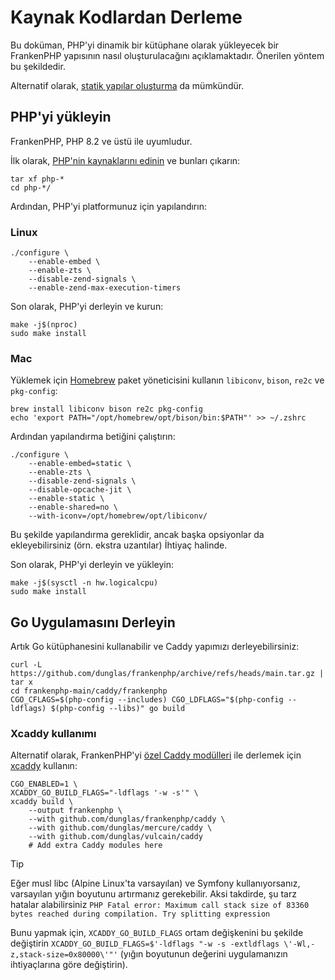 # Kaynak Kodlardan Derleme

Bu doküman, PHP'yi dinamik bir kütüphane olarak yükleyecek bir FrankenPHP yapısının nasıl oluşturulacağını açıklamaktadır.
Önerilen yöntem bu şekildedir.

Alternatif olarak, [statik yapılar oluşturma](static.md) da mümkündür.

## PHP'yi yükleyin

FrankenPHP, PHP 8.2 ve üstü ile uyumludur.

İlk olarak, [PHP'nin kaynaklarını edinin](https://www.php.net/downloads.php) ve bunları çıkarın:

```console
tar xf php-*
cd php-*/
```

Ardından, PHP'yi platformunuz için yapılandırın:

### Linux

```console
./configure \
    --enable-embed \
    --enable-zts \
    --disable-zend-signals \
    --enable-zend-max-execution-timers
```

Son olarak, PHP'yi derleyin ve kurun:

```console
make -j$(nproc)
sudo make install
```

### Mac

Yüklemek için [Homebrew](https://brew.sh/) paket yöneticisini kullanın
`libiconv`, `bison`, `re2c` ve `pkg-config`:

```console
brew install libiconv bison re2c pkg-config
echo 'export PATH="/opt/homebrew/opt/bison/bin:$PATH"' >> ~/.zshrc
```

Ardından yapılandırma betiğini çalıştırın:

```console
./configure \
    --enable-embed=static \
    --enable-zts \
    --disable-zend-signals \
    --disable-opcache-jit \
    --enable-static \
    --enable-shared=no \
    --with-iconv=/opt/homebrew/opt/libiconv/
```

Bu şekilde yapılandırma gereklidir, ancak başka opsiyonlar da ekleyebilirsiniz (örn. ekstra uzantılar)
İhtiyaç halinde.

Son olarak, PHP'yi derleyin ve yükleyin:

```console
make -j$(sysctl -n hw.logicalcpu)
sudo make install
```

## Go Uygulamasını Derleyin

Artık Go kütüphanesini kullanabilir ve Caddy yapımızı derleyebilirsiniz:

```console
curl -L https://github.com/dunglas/frankenphp/archive/refs/heads/main.tar.gz | tar x
cd frankenphp-main/caddy/frankenphp
CGO_CFLAGS=$(php-config --includes) CGO_LDFLAGS="$(php-config --ldflags) $(php-config --libs)" go build
```

### Xcaddy kullanımı

Alternatif olarak, FrankenPHP'yi [özel Caddy modülleri](https://caddyserver.com/docs/modules/) ile derlemek için [xcaddy](https://github.com/caddyserver/xcaddy) kullanın:

```console
CGO_ENABLED=1 \
XCADDY_GO_BUILD_FLAGS="-ldflags '-w -s'" \
xcaddy build \
    --output frankenphp \
    --with github.com/dunglas/frankenphp/caddy \
    --with github.com/dunglas/mercure/caddy \
    --with github.com/dunglas/vulcain/caddy
    # Add extra Caddy modules here
```

> [!TIP]
>
> Eğer musl libc (Alpine Linux'ta varsayılan) ve Symfony kullanıyorsanız,
> varsayılan yığın boyutunu artırmanız gerekebilir.
> Aksi takdirde, şu tarz hatalar alabilirsiniz `PHP Fatal error: Maximum call stack size of 83360 bytes reached during compilation. Try splitting expression`
>
> Bunu yapmak için, `XCADDY_GO_BUILD_FLAGS` ortam değişkenini bu şekilde değiştirin
> `XCADDY_GO_BUILD_FLAGS=$'-ldflags "-w -s -extldflags \'-Wl,-z,stack-size=0x80000\'"'`
> (yığın boyutunun değerini uygulamanızın ihtiyaçlarına göre değiştirin).
